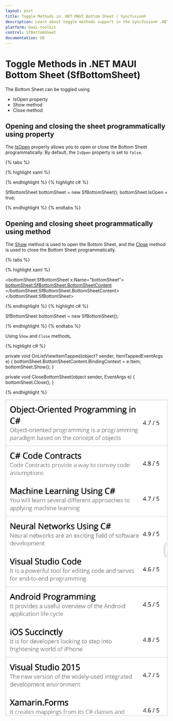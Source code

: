 ```yaml
---
layout: post
title: Toggle Methods in .NET MAUI Bottom Sheet | Syncfusion®
description: Learn about toggle methods support in the Syncfusion® .NET MAUI Bottom Sheet (SfBottomSheet) control.
platform: maui-toolkit
control: SfBottomSheet
documentation: UG
---
```


# Toggle Methods in .NET MAUI Bottom Sheet (SfBottomSheet)

The Bottom Sheet can be toggled using

* IsOpen property
* Show method
* Close method

## Opening and closing the sheet programmatically using property

The [IsOpen](https://help.syncfusion.com/cr/maui-toolkit/Syncfusion.Maui.Toolkit.BottomSheet.SfBottomSheet.html#Syncfusion_Maui_Toolkit_BottomSheet_SfBottomSheet_IsOpen) property allows you to open or close the Bottom Sheet programmatically. By default, the `IsOpen` property is set to `false`.

{% tabs %}

{% highlight xaml %}

<Grid>
    <bottomSheet:SfBottomSheet IsOpen="True">
        <bottomSheet:SfBottomSheet.BottomSheetContent>
            <!--Add your content here-->
        </bottomSheet:SfBottomSheet.BottomSheetContent>
    </bottomSheet:SfBottomSheet>
</Grid>

{% endhighlight %}
{% highlight c# %}

SfBottomSheet bottomSheet = new SfBottomSheet();
bottomSheet.IsOpen = true;

{% endhighlight %}
{% endtabs %}


## Opening and closing sheet programmatically using method

The [Show](https://help.syncfusion.com/cr/maui-toolkit/Syncfusion.Maui.Toolkit.BottomSheet.SfBottomSheet.html#Syncfusion_Maui_Toolkit_BottomSheet_SfBottomSheet_Show) method is used to open the Bottom Sheet, and the [Close](https://help.syncfusion.com/cr/maui-toolkit/Syncfusion.Maui.Toolkit.BottomSheet.SfBottomSheet.html#Syncfusion_Maui_Toolkit_BottomSheet_SfBottomSheet_Close) method is used to close the Bottom Sheet programmatically.

{% tabs %}

{% highlight xaml %}

<bottomSheet:SfBottomSheet x:Name="bottomSheet">
    <bottomSheet:SfBottomSheet.BottomSheetContent>
        <!--Add your content here-->
    </bottomSheet:SfBottomSheet.BottomSheetContent>
</bottomSheet:SfBottomSheet>

{% endhighlight %}
{% highlight c# %}

SfBottomSheet bottomSheet = new SfBottomSheet();

{% endhighlight %}
{% endtabs %}

Using `Show` and `Close` methods,

{% highlight c# %}

private void OnListViewItemTapped(object? sender, ItemTappedEventArgs e)
{
    bottomSheet.BottomSheetContent.BindingContext = e.Item;
    bottomSheet.Show();
}

private void CloseBottomSheet(object sender, EventArgs e)
{
    bottomSheet.Close();
}

{% endhighlight %}

![Toggle method](images/toggleMethod.gif)